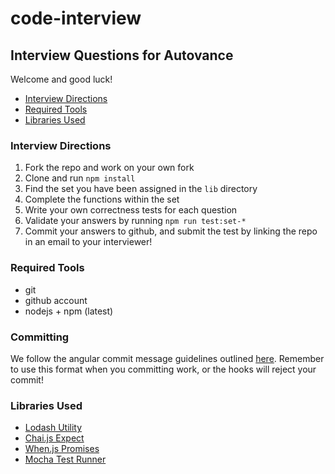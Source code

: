 # code-interview
## Interview Questions for Autovance
Welcome and good luck!

-   [Interview Directions](#interview-directions)
-   [Required Tools](#required-tools)
-   [Libraries Used](#libraries-used)

### Interview Directions

1.  Fork the repo and work on your own fork
1.  Clone and run `npm install`
1.  Find the set you have been assigned in the `lib` directory
1.  Complete the functions within the set
1.  Write your own correctness tests for each question
1.  Validate your answers by running `npm run test:set-*`
1.  Commit your answers to github, and submit the test by linking the repo in an email to your interviewer!

### Required Tools

*   git
*   github account
*   nodejs + npm (latest)


### Committing

We follow the angular commit message guidelines outlined [here](https://gist.github.com/stephenparish/9941e89d80e2bc58a153).
Remember to use this format when you committing work, or the hooks will reject your commit!

### Libraries Used

*   [Lodash Utility](http://devdocs.io/lodash~4/)
*   [Chai.js Expect](http://chaijs.com/api/bdd/)
*   [When.js Promises](https://github.com/cujojs/when/blob/master/docs/api.md)
*   [Mocha Test Runner](https://mochajs.org/#getting-started)
